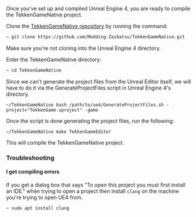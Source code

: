Once you've set up and compiled Unreal Engine 4, you are ready to compile the TekkenGameNative project.

Clone the [TekkenGameNative repository](https://github.com/Modding-Zaibatsu/TekkenGameNative) by running the command:
```bash
~ git clone https://github.com/Modding-Zaibatsu/TekkenGameNative.git
```

Make sure you're not cloning into the Unreal Engine 4 directory.

Enter the TekkenGameNative directory:
```bash
~ cd TekkenGameNative
```

Since we can't generate the project files from the Unreal Editor itself, we will have to do it via the GenerateProjectFiles script in Unreal Engine 4's directory.

```shell
~/TekkenGameNative bash /path/to/ue4/GenerateProjectFiles.sh -project="TekkenGame.uproject" -game
```

Once the script is done generating the project files, run the following:
```shell
~/TekkenGameNative make TekkenGameEditor
```

This will compile the TekkenGameNative project.

### Troubleshooting
#### I get compiling errors
If you get a dialog box that says "To open this project you must first install an IDE." when trying to open a project then install `clang` on the machine you're trying to open UE4 from.

```bash
~ sudo apt install clang
```